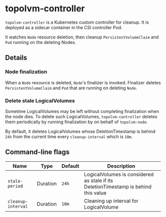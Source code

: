 topolvm-controller
==================

`topolvm-controller` is a Kubernetes custom controller for cleanup.
It is deployed as a sidecar container in the CSI controller Pod.

It watches `Node` resource deletion, then cleanup `PersistentVolumeClaim` and `Pod`
running on the deleting Nodes.

Details
-------

### Node finalization

When a `Node` resource is deleted, `Node`'s finalizer is invoked.
Finalizer deletes `PersistentVolumeClaim` and `Pod` that are running on deleting `Node`.

### Delete stale LogicalVolumes

Sometime LogicalVolumes may be left without completing finalization when the node dies.
To delete such LogicalVolumes, `topolvm-controller` deletes them periodically by running
finalization by on behalf of `topolvm-node`.

By default, it deletes LogicalVolumes whose DeletionTimestamp is behind `24h` from the current time every `cleanup-interval` which is `10m`.

Command-line flags
------------------

| Name               | Type     | Default | Description                                                                         |
| ------------------ | -------- | ------- | ----------------------------------------------------------------------------------- |
| `stale-period`     | Duration | `24h`   | LogicalVolumes is considered as stale if its DeletionTimestamp is behind this value |
| `cleanup-interval` | Duration | `10m`   | Cleaning up interval for LogicalVolume                                              |
